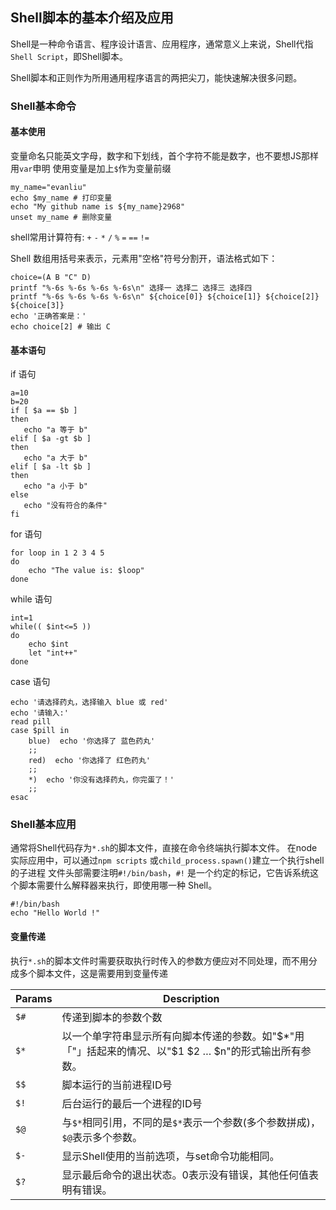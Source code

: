 ## Shell脚本的基本介绍及应用

Shell是一种命令语言、程序设计语言、应用程序，通常意义上来说，Shell代指`Shell Script`，即Shell脚本。

Shell脚本和正则作为所用通用程序语言的两把尖刀，能快速解决很多问题。

### Shell基本命令

#### 基本使用

变量命名只能英文字母，数字和下划线，首个字符不能是数字，也不要想JS那样用`var`申明
使用变量是加上`$`作为变量前缀
```shell
my_name="evanliu"
echo $my_name # 打印变量
echo "My github name is ${my_name}2968"
unset my_name # 删除变量
```
shell常用计算符有: `+` `-` `*` `/` `%` `=` `==` `!=`

Shell 数组用括号来表示，元素用"空格"符号分割开，语法格式如下：
```shell
choice=(A B "C" D)
printf "%-6s %-6s %-6s %-6s\n" 选择一 选择二 选择三 选择四
printf "%-6s %-6s %-6s %-6s\n" ${choice[0]} ${choice[1]} ${choice[2]} ${choice[3]}
echo '正确答案是：'
echo choice[2] # 输出 C
```

#### 基本语句

if 语句
```shell
a=10
b=20
if [ $a == $b ]
then
   echo "a 等于 b"
elif [ $a -gt $b ]
then
   echo "a 大于 b"
elif [ $a -lt $b ]
then
   echo "a 小于 b"
else
   echo "没有符合的条件"
fi
```

for 语句
```shell
for loop in 1 2 3 4 5
do
    echo "The value is: $loop"
done
```

while 语句
```shell
int=1
while(( $int<=5 ))
do
    echo $int
    let "int++"
done
```
case 语句
```shell
echo '请选择药丸，选择输入 blue 或 red'
echo '请输入:'
read pill
case $pill in
    blue)  echo '你选择了 蓝色药丸'
    ;;
    red)  echo '你选择了 红色药丸'
    ;;
    *)  echo '你没有选择药丸，你完蛋了！'
    ;;
esac
```

### Shell基本应用

通常将Shell代码存为`*.sh`的脚本文件，直接在命令终端执行脚本文件。
在node实际应用中，可以通过`npm scripts` 或`child_process.spawn()`建立一个执行shell的子进程
文件头部需要注明`#!/bin/bash`，`#!` 是一个约定的标记，它告诉系统这个脚本需要什么解释器来执行，即使用哪一种 Shell。
```shell
#!/bin/bash
echo "Hello World !"
```

#### 变量传递
执行`*.sh`的脚本文件时需要获取执行时传入的参数方便应对不同处理，而不用分成多个脚本文件，这是需要用到变量传递

| Params |  Description  |
|--------|---------------|
| `$#`   | 传递到脚本的参数个数 |
| `$*`   | 以一个单字符串显示所有向脚本传递的参数。如"$*"用「"」括起来的情况、以"$1 $2 … $n"的形式输出所有参数。|
| `$$`   | 脚本运行的当前进程ID号 |
| `$!`   | 后台运行的最后一个进程的ID号 |
| `$@`   |与`$*`相同引用，不同的是`$*`表示一个参数(多个参数拼成)，`$@`表示多个参数。|
| `$-`   | 显示Shell使用的当前选项，与set命令功能相同。|
| `$?`   | 显示最后命令的退出状态。0表示没有错误，其他任何值表明有错误。|